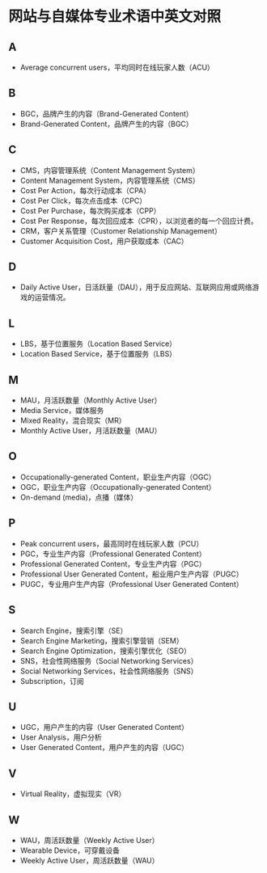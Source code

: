 # 网站与自媒体专业术语中英文对照

## A

- Average concurrent users，平均同时在线玩家人数（ACU）

## B

- BGC，品牌产生的内容（Brand-Generated Content）
- Brand-Generated Content，品牌产生的内容（BGC）

## C

- CMS，内容管理系统（Content Management System）
- Content Management System，内容管理系统（CMS）
- Cost Per Action，每次行动成本（CPA）
- Cost Per Click，每次点击成本（CPC）
- Cost Per Purchase，每次购买成本（CPP）
- Cost Per Response，每次回应成本（CPR），以浏览者的每一个回应计费。
- CRM，客户关系管理（Customer Relationship Management）
- Customer Acquisition Cost，用户获取成本（CAC）

## D

- Daily Active User，日活跃量（DAU），用于反应网站、互联网应用或网络游戏的运营情况。

## L

- LBS，基于位置服务（Location Based Service）
- Location Based Service，基于位置服务（LBS）

## M

- MAU，月活跃数量（Monthly Active User）
- Media Service，媒体服务
- Mixed Reality，混合现实（MR）
- Monthly Active User，月活跃数量（MAU）

## O

- Occupationally-generated Content，职业生产内容（OGC）
- OGC，职业生产内容（Occupationally-generated Content）
- On-demand (media)，点播（媒体）

## P

- Peak concurrent users，最高同时在线玩家人数（PCU）
- PGC，专业生产内容（Professional Generated Content）
- Professional Generated Content，专业生产内容（PGC）
- Professional User Generated Content，船业用户生产内容（PUGC）
- PUGC，专业用户生产内容（Professional User Generated Content）

## S

- Search Engine，搜索引擎（SE）
- Search Engine Marketing，搜索引擎营销（SEM）
- Search Engine Optimization，搜索引擎优化（SEO）
- SNS，社会性网络服务（Social Networking Services）
- Social Networking Services，社会性网络服务（SNS）
- Subscription，订阅

## U

- UGC，用户产生的内容（User Generated Content）
- User Analysis，用户分析
- User Generated Content，用户产生的内容（UGC）

## V

- Virtual Reality，虚拟现实（VR）

## W

- WAU，周活跃数量（Weekly Active User）
- Wearable Device，可穿戴设备
- Weekly Active User，周活跃数量（WAU）
